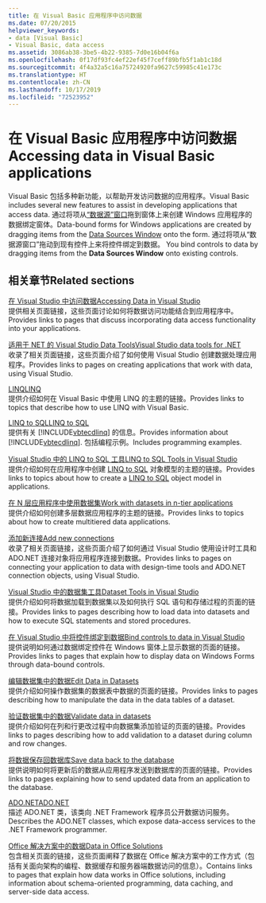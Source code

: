 ```yaml
---
title: 在 Visual Basic 应用程序中访问数据
ms.date: 07/20/2015
helpviewer_keywords:
- data [Visual Basic]
- Visual Basic, data access
ms.assetid: 3086ab38-3be5-4b22-9385-7d0e16b04f6a
ms.openlocfilehash: 0f17df93fc4ef22ef45f7ceff89bfb5f1ab1c18d
ms.sourcegitcommit: 4f4a32a5c16a75724920fa9627c59985c41e173c
ms.translationtype: HT
ms.contentlocale: zh-CN
ms.lasthandoff: 10/17/2019
ms.locfileid: "72523952"
---
```

# <a name="accessing-data-in-visual-basic-applications"></a><span data-ttu-id="59ca2-102">在 Visual Basic 应用程序中访问数据</span><span class="sxs-lookup"><span data-stu-id="59ca2-102">Accessing data in Visual Basic applications</span></span>

<span data-ttu-id="59ca2-103">Visual Basic 包括多种新功能，以帮助开发访问数据的应用程序。</span><span class="sxs-lookup"><span data-stu-id="59ca2-103">Visual Basic includes several new features to assist in developing applications that access data.</span></span> <span data-ttu-id="59ca2-104">通过将项从[“数据源”窗口](/visualstudio/data-tools/add-new-data-sources)拖到窗体上来创建 Windows 应用程序的数据绑定窗体。</span><span class="sxs-lookup"><span data-stu-id="59ca2-104">Data-bound forms for Windows applications are created by dragging items from the [Data Sources Window](/visualstudio/data-tools/add-new-data-sources) onto the form.</span></span> <span data-ttu-id="59ca2-105">通过将项从“数据源窗口”拖动到现有控件上来将控件绑定到数据。 </span><span class="sxs-lookup"><span data-stu-id="59ca2-105">You bind controls to data by dragging items from the **Data Sources Window** onto existing controls.</span></span>

## <a name="related-sections"></a><span data-ttu-id="59ca2-106">相关章节</span><span class="sxs-lookup"><span data-stu-id="59ca2-106">Related sections</span></span>

[<span data-ttu-id="59ca2-107">在 Visual Studio 中访问数据</span><span class="sxs-lookup"><span data-stu-id="59ca2-107">Accessing Data in Visual Studio</span></span>](/visualstudio/data-tools/)  
<span data-ttu-id="59ca2-108">提供相关页面链接，这些页面讨论如何将数据访问功能结合到应用程序中。</span><span class="sxs-lookup"><span data-stu-id="59ca2-108">Provides links to pages that discuss incorporating data access functionality into your applications.</span></span>

[<span data-ttu-id="59ca2-109">适用于 NET 的 Visual Studio Data Tools</span><span class="sxs-lookup"><span data-stu-id="59ca2-109">Visual Studio data tools for .NET</span></span>](/visualstudio/data-tools/visual-studio-data-tools-for-dotnet)  
<span data-ttu-id="59ca2-110">收录了相关页面链接，这些页面介绍了如何使用 Visual Studio 创建数据处理应用程序。</span><span class="sxs-lookup"><span data-stu-id="59ca2-110">Provides links to pages on creating applications that work with data, using Visual Studio.</span></span>

[<span data-ttu-id="59ca2-111">LINQ</span><span class="sxs-lookup"><span data-stu-id="59ca2-111">LINQ</span></span>](../../visual-basic/programming-guide/language-features/linq/index.md)  
<span data-ttu-id="59ca2-112">提供介绍如何在 Visual Basic 中使用 LINQ 的主题的链接。</span><span class="sxs-lookup"><span data-stu-id="59ca2-112">Provides links to topics that describe how to use LINQ with Visual Basic.</span></span>

[<span data-ttu-id="59ca2-113">LINQ to SQL</span><span class="sxs-lookup"><span data-stu-id="59ca2-113">LINQ to SQL</span></span>](../../framework/data/adonet/sql/linq/index.md)  
<span data-ttu-id="59ca2-114">提供有关 [!INCLUDE[vbtecdlinq](~/includes/vbtecdlinq-md.md)] 的信息。</span><span class="sxs-lookup"><span data-stu-id="59ca2-114">Provides information about [!INCLUDE[vbtecdlinq](~/includes/vbtecdlinq-md.md)].</span></span> <span data-ttu-id="59ca2-115">包括编程示例。</span><span class="sxs-lookup"><span data-stu-id="59ca2-115">Includes programming examples.</span></span>  

[<span data-ttu-id="59ca2-116">Visual Studio 中的 LINQ to SQL 工具</span><span class="sxs-lookup"><span data-stu-id="59ca2-116">LINQ to SQL Tools in Visual Studio</span></span>](/visualstudio/data-tools/linq-to-sql-tools-in-visual-studio2)  
<span data-ttu-id="59ca2-117">提供介绍如何在应用程序中创建 [LINQ to SQL](../../framework/data/adonet/sql/linq/index.md) 对象模型的主题的链接。</span><span class="sxs-lookup"><span data-stu-id="59ca2-117">Provides links to topics about how to create a [LINQ to SQL](../../framework/data/adonet/sql/linq/index.md) object model in applications.</span></span>

[<span data-ttu-id="59ca2-118">在 N 层应用程序中使用数据集</span><span class="sxs-lookup"><span data-stu-id="59ca2-118">Work with datasets in n-tier applications</span></span>](/visualstudio/data-tools/work-with-datasets-in-n-tier-applications)  
<span data-ttu-id="59ca2-119">提供介绍如何创建多层数据应用程序的主题的链接。</span><span class="sxs-lookup"><span data-stu-id="59ca2-119">Provides links to topics about how to create multitiered data applications.</span></span>

[<span data-ttu-id="59ca2-120">添加新连接</span><span class="sxs-lookup"><span data-stu-id="59ca2-120">Add new connections</span></span>](/visualstudio/data-tools/add-new-connections)  
<span data-ttu-id="59ca2-121">收录了相关页面链接，这些页面介绍了如何通过 Visual Studio 使用设计时工具和 ADO.NET 连接对象将应用程序连接到数据。</span><span class="sxs-lookup"><span data-stu-id="59ca2-121">Provides links to pages on connecting your application to data with design-time tools and ADO.NET connection objects, using Visual Studio.</span></span>

[<span data-ttu-id="59ca2-122">Visual Studio 中的数据集工具</span><span class="sxs-lookup"><span data-stu-id="59ca2-122">Dataset Tools in Visual Studio</span></span>](/visualstudio/data-tools/dataset-tools-in-visual-studio)  
<span data-ttu-id="59ca2-123">提供介绍如何将数据加载到数据集以及如何执行 SQL 语句和存储过程的页面的链接。</span><span class="sxs-lookup"><span data-stu-id="59ca2-123">Provides links to pages describing how to load data into datasets and how to execute SQL statements and stored procedures.</span></span>  

[<span data-ttu-id="59ca2-124">在 Visual Studio 中将控件绑定到数据</span><span class="sxs-lookup"><span data-stu-id="59ca2-124">Bind controls to data in Visual Studio</span></span>](/visualstudio/data-tools/bind-controls-to-data-in-visual-studio)  
<span data-ttu-id="59ca2-125">提供说明如何通过数据绑定控件在 Windows 窗体上显示数据的页面的链接。</span><span class="sxs-lookup"><span data-stu-id="59ca2-125">Provides links to pages that explain how to display data on Windows Forms through data-bound controls.</span></span>

[<span data-ttu-id="59ca2-126">编辑数据集中的数据</span><span class="sxs-lookup"><span data-stu-id="59ca2-126">Edit Data in Datasets</span></span>](/visualstudio/data-tools/edit-data-in-datasets)  
<span data-ttu-id="59ca2-127">提供介绍如何操作数据集的数据表中数据的页面的链接。</span><span class="sxs-lookup"><span data-stu-id="59ca2-127">Provides links to pages describing how to manipulate the data in the data tables of a dataset.</span></span>  

[<span data-ttu-id="59ca2-128">验证数据集中的数据</span><span class="sxs-lookup"><span data-stu-id="59ca2-128">Validate data in datasets</span></span>](/visualstudio/data-tools/validate-data-in-datasets)  
<span data-ttu-id="59ca2-129">提供介绍如何在列和行更改过程中向数据集添加验证的页面的链接。</span><span class="sxs-lookup"><span data-stu-id="59ca2-129">Provides links to pages describing how to add validation to a dataset during column and row changes.</span></span>

[<span data-ttu-id="59ca2-130">将数据保存回数据库</span><span class="sxs-lookup"><span data-stu-id="59ca2-130">Save data back to the database</span></span>](/visualstudio/data-tools/save-data-back-to-the-database)  
<span data-ttu-id="59ca2-131">提供说明如何将更新后的数据从应用程序发送到数据库的页面的链接。</span><span class="sxs-lookup"><span data-stu-id="59ca2-131">Provides links to pages explaining how to send updated data from an application to the database.</span></span>

[<span data-ttu-id="59ca2-132">ADO.NET</span><span class="sxs-lookup"><span data-stu-id="59ca2-132">ADO.NET</span></span>](../../framework/data/adonet/index.md)  
<span data-ttu-id="59ca2-133">描述 ADO.NET 类，该类向 .NET Framework 程序员公开数据访问服务。</span><span class="sxs-lookup"><span data-stu-id="59ca2-133">Describes the ADO.NET classes, which expose data-access services to the .NET Framework programmer.</span></span>

[<span data-ttu-id="59ca2-134">Office 解决方案中的数据</span><span class="sxs-lookup"><span data-stu-id="59ca2-134">Data in Office Solutions</span></span>](/visualstudio/vsto/data-in-office-solutions)  
<span data-ttu-id="59ca2-135">包含相关页面的链接，这些页面阐释了数据在 Office 解决方案中的工作方式（包括有关面向架构的编程、数据缓存和服务器端数据访问的信息）。</span><span class="sxs-lookup"><span data-stu-id="59ca2-135">Contains links to pages that explain how data works in Office solutions, including information about schema-oriented programming, data caching, and server-side data access.</span></span>
